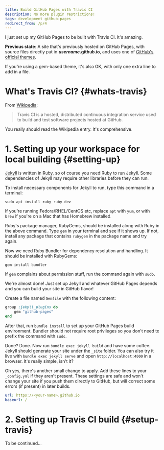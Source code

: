 ```yaml
---
title: Build GitHub Pages with Travis CI
description: No more plugin restrictions!
tags: development github-pages
redirect_from: /p/4
---
```


I just set up my GitHub Pages to be built with Travis CI. It's amazing.

**Previous state**: A site that's previously hosted on GitHub Pages, with source files directly put in **_username_.github.io**, and uses one of [GitHub's official themes][3].

If you're using a gem-based theme, it's also OK, with only one extra line to add in a file.


# What's Travis CI? {#whats-travis}

From [Wikipedia][1]:

> Travis CI is a hosted, distributed continuous integration service used to build and test software projects hosted at GitHub.

You really should read the Wikipedia entry. It's comprehensive.

# 1. Setting up your workspace for local building {#setting-up}

[Jekyll][2] is written in Ruby, so of course you need Ruby to run Jekyll. Some dependencies of Jekyll may require other libraries before they can run.

To install necessary components for Jekyll to run, type this command in a terminal:

```
sudo apt install ruby ruby-dev
```

If you're running Fedora/RHEL/CentOS etc, replace `apt` with `yum`, or with `brew` if you're on a Mac that has Homebrew installed.

Ruby's package manager, RubyGems, should be installed along with Ruby in the above command. Type `gem` in your terminal and see if it shows up. If not, install any package that contains `rubygem` in the package name and try again.

Now we need Ruby Bundler for dependency resolution and handling. It should be installed with RubyGems:

```
gem install bundler
```

If `gem` complains about permission stuff, run the command again with `sudo`.

We're almost done! Just set up Jekyll and whatever GitHub Pages depends and you can build your site in GitHub flavor!

Create a file named `Gemfile` with the following content:

```ruby
group :jekyll_plugins do
    gem "github-pages"
end
```

After that, run `bundle install` to set up your GitHub Pages build environment. Bundler should not require root privileges so you don't need to prefix the command with `sudo`.

Done? Done. Now run `bundle exec jekyll build` and have some coffee. Jekyll should generate your site under the `_site` folder. You can also try it live with `bundle exec jekyll serve` and open `http://localhost:4000` in a browser. It's really simple, isn't it?

Oh yes, there's another small change to apply. Add these lines to your `_config.yml` if they aren't present. These settings are safe and won't change your site if you push them directly to GitHub, but will correct some errors (if present) in later builds.

```yaml
url: https://<your-name>.github.io
baseurl: /
```


# 2. Setting up Travis CI build {#setup-travis}

To be continued...



  [1]: https://en.wikipedia.org/wiki/Travis_CI
  [2]: https://en.wikipedia.org/wiki/Jekyll_(software)
  [3]: https://github.com/pages-themes
